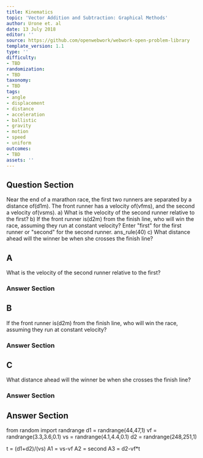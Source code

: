 ```yaml
---
title: Kinematics
topic: 'Vector Addition and Subtraction: Graphical Methods'
author: Urone et. al
date: 13 July 2018
editor: ''
source: https://github.com/openwebwork/webwork-open-problem-library
template_version: 1.1
type: ''
difficulty:
- TBD
randomization:
- TBD
taxonomy:
- TBD
tags:
- angle
- displacement
- distance
- acceleration
- ballistic
- gravity
- motion
- speed
- uniform
outcomes:
- TBD
assets: ''
---
```


## Question Section 

Near the end of a marathon race, the first two runners are separated by a distance of(d1m). The front runner has a velocity of(vfms), and the second a velocity of(vsms).
a) What is the velocity of the second runner relative to the first?
b) If the front runner is(d2m) from the finish line, who will win the race, assuming they run at constant velocity?
Enter "first" for the first runner or "second" for the second runner.
ans_rule(40)
c) What distance ahead will the winner be when she crosses the finish line?

## A
What is the velocity of the second runner relative to the first?
### Answer Section
## B
If the front runner is(d2m) from the finish line, who will win the race, assuming they run at constant velocity?
### Answer Section
## C
What distance ahead will the winner be when she crosses the finish line?
### Answer Section


## Answer Section

from random import randrange
d1 = randrange(44,47,1)
vf = randrange(3.3,3.6,0.1)
vs = randrange(4.1,4.4,0.1)
d2 = randrange(248,251,1)

t = (d1+d2)/(vs)
A1 = vs-vf
A2 = second
A3 = d2-vf*t
